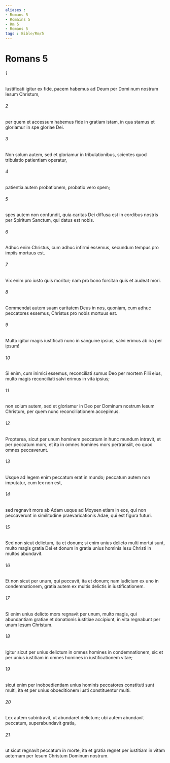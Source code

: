 ```yaml
---
aliases : 
- Romans 5
- Romains 5
- Rm 5
- Romans 5
tags : Bible/Rm/5
---
```


# Romans 5

###### 1
Iustificati igitur ex fide, pacem habemus ad Deum per Domi num nostrum Iesum Christum, 
###### 2
per quem et accessum habemus fide in gratiam istam, in qua stamus et gloriamur in spe gloriae Dei. 
###### 3
Non solum autem, sed et gloriamur in tribulationibus, scientes quod tribulatio patientiam operatur, 
###### 4
patientia autem probationem, probatio vero spem; 
###### 5
spes autem non confundit, quia caritas Dei diffusa est in cordibus nostris per Spiritum Sanctum, qui datus est nobis.
###### 6
Adhuc enim Christus, cum adhuc infirmi essemus, secundum tempus pro impiis mortuus est. 
###### 7
Vix enim pro iusto quis moritur; nam pro bono forsitan quis et audeat mori. 
###### 8
Commendat autem suam caritatem Deus in nos, quoniam, cum adhuc peccatores essemus, Christus pro nobis mortuus est. 
###### 9
Multo igitur magis iustificati nunc in sanguine ipsius, salvi erimus ab ira per ipsum! 
###### 10
Si enim, cum inimici essemus, reconciliati sumus Deo per mortem Filii eius, multo magis reconciliati salvi erimus in vita ipsius; 
###### 11
non solum autem, sed et gloriamur in Deo per Dominum nostrum Iesum Christum, per quem nunc reconciliationem accepimus.
###### 12
Propterea, sicut per unum hominem peccatum in hunc mundum intravit, et per peccatum mors, et ita in omnes homines mors pertransiit, eo quod omnes peccaverunt. 
###### 13
Usque ad legem enim peccatum erat in mundo; peccatum autem non imputatur, cum lex non est, 
###### 14
sed regnavit mors ab Adam usque ad Moysen etiam in eos, qui non peccaverunt in similitudine praevaricationis Adae, qui est figura futuri.
###### 15
Sed non sicut delictum, ita et donum; si enim unius delicto multi mortui sunt, multo magis gratia Dei et donum in gratia unius hominis Iesu Christi in multos abundavit. 
###### 16
Et non sicut per unum, qui peccavit, ita et donum; nam iudicium ex uno in condemnationem, gratia autem ex multis delictis in iustificationem. 
###### 17
Si enim unius delicto mors regnavit per unum, multo magis, qui abundantiam gratiae et donationis iustitiae accipiunt, in vita regnabunt per unum Iesum Christum.
###### 18
Igitur sicut per unius delictum in omnes homines in condemnationem, sic et per unius iustitiam in omnes homines in iustificationem vitae; 
###### 19
sicut enim per inoboedientiam unius hominis peccatores constituti sunt multi, ita et per unius oboeditionem iusti constituentur multi.
###### 20
Lex autem subintravit, ut abundaret delictum; ubi autem abundavit peccatum, superabundavit gratia, 
###### 21
ut sicut regnavit peccatum in morte, ita et gratia regnet per iustitiam in vitam aeternam per Iesum Christum Dominum nostrum.
